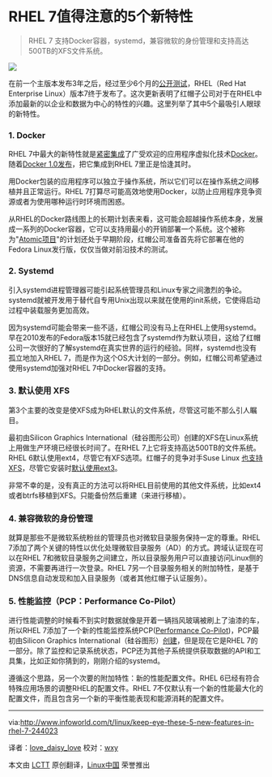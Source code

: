 RHEL 7值得注意的5个新特性
================================================================================
> RHEL 7 支持Docker容器，systemd，兼容微软的身份管理和支持高达500TB的XFS文件系统。

![](http://www.infoworld.com/sites/infoworld.com/files/media/image/140.jpg)

在前一个主版本发布3年之后，经过至少6个月的[公开测试][1]，RHEL（Red Hat Enterprise Linux）版本7终于发布了。这次更新表明了红帽子公司对于在RHEL中添加最新的以企业和数据为中心的特性的兴趣。这里列举了其中5个最吸引人眼球的新特性。

### 1. Docker ###

RHEL 7中最大的新特性就是[紧密集成][2]了广受欢迎的应用程序虚拟化技术[Docker][3]。随着[Docker 1.0发布][4]，把它集成到RHEL 7里正是恰逢其时。

用Docker包装的应用程序可以独立于操作系统，所以它们可以在操作系统之间移植并且正常运行。RHEL 7打算尽可能高效地使用Docker，以防止应用程序竞争资源或者为使用哪种运行时环境而困惑。

从RHEL的Docker路线图上的长期计划表来看，这可能会超越操作系统本身，发展成一系列的Docker容器，它可以支持用最小的开销部署一个系统。这个被称为"[Atomic项目][5]"的计划还处于早期阶段，红帽公司准备首先将它部署在他的Fedora Linux发行版，仅仅当做对前沿技术的测试。

### 2. Systemd ###

引入systemd进程管理器可能引起系统管理员和Linux专家之间激烈的争论。systemd就被开发用于替代自专用Unix出现以来就在使用的init系统，它使得启动过程中装载服务更加高效。

因为systemd可能会带来一些不适，红帽公司没有马上在RHEL上使用systemd。早在2010发布的Fedora版本15就已经包含了systemd作为默认项目，这给了红帽公司一次很好的了解systemd在真实世界的运行的经验。同样，systemd也没有孤立地加入RHEL 7，而是作为这个OS大计划的一部分。例如，红帽公司希望通过使用systemd加强对RHEL 7中Docker容器的支持。

### 3. 默认使用 XFS ###

第3个主要的改变是使XFS成为RHEL默认的文件系统，尽管这可能不那么引人瞩目。

最初由Silicon Graphics International（硅谷图形公司）创建的XFS在Linux系统上用做生产环境已经很长时间了。在RHEL 7上它将支持高达500TB的文件系统。RHEL 6默认使用ext4，尽管它有XFS选项。红帽子的竞争对手Suse Linux [也支持XFS][6]，尽管它安装时[默认使用ext3][7]。

非常不幸的是，没有真正的方法可以将RHEL目前使用的其他文件系统，比如ext4或者btrfs移植到XFS。只能备份然后重建（来进行移植）。

### 4. 兼容微软的身份管理 ###

就算是那些不是微软系统粉丝的管理员也对微软目录服务保持一定的尊重。RHEL 7添加了两个关键的特性以优化处理微软目录服务（AD）的方式。跨域认证现在可以在RHEL 7和微软目录服务之间建立，所以目录服务用户可以直接访问Linux侧的资源，不需要再进行一次登录。RHEL 7另一个目录服务相关的附加特性，是基于DNS信息自动发现和加入目录服务（或者其他红帽子认证服务）。

### 5. 性能监控（PCP：Performance Co-Pilot） ###

进行性能调整的时候看不到实时数据就像是开着一辆挡风玻璃被刷上了油漆的车，所以RHEL 7添加了一个新的性能监控系统PCP([Performance Co-Pilot][8])，PCP最初由Silicon Graphics International（硅谷图形）[创建][9]，但是现在它是RHEL 7的一部分。除了监控和记录系统状态，PCP还为其他子系统提供获取数据的API和工具集，比如正如你猜到的，刚刚介绍的systemd。

遵循这个思路，另一个次要的附加特性：新的性能配置文件。RHEL 6已经有符合特殊应用场景的调整RHEL的配置文件。RHEL 7不仅默认有一个新的性能最大化的配置文件，而且包含另一个新的平衡性能表现和能源消耗的配置文件。

-------------------------------------------------------------------------------

via:http://www.infoworld.com/t/linux/keep-eye-these-5-new-features-in-rhel-7-244023 

译者：[love\_daisy\_love](https://github.com/CNprober) 校对：[wxy](https://github.com/wxy)

本文由 [LCTT](https://github.com/LCTT/TranslateProject) 原创翻译，[Linux中国](http://linux.cn/) 荣誉推出

[1]:http://www.infoworld.com/t/linux/red-hat-enterprise-linux-7-beta-now-available-232520
[2]:http://www.infoworld.com/t/application-virtualization/red-hat-fast-tracks-docker-apps-enterprise-linux-238122
[3]:http://www.infoworld.com/t/application-virtualization/docker-unleashed-app-portability-gets-boost-231716
[4]:http://www.infoworld.com/d/application-development/review-docker-10-ready-prime-time-243935
[5]:http://www.projectatomic.io/
[6]:https://www.suse.com/products/server/technical-information/
[7]:https://www.suse.com/products/server/technical-information/
[8]:http://developerblog.redhat.com/2013/11/19/exploratory-performance-pcp/
[9]:http://oss.sgi.com/projects/pcp/index.html